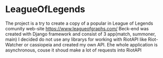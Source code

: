 # LeagueOfLegends
The project is a try to create a copy of a popular in League of Legends comunity web-site https://www.leagueofgraphs.com/
Beck-end was created with Django framework and consist of 3 app(match, summoner, main)
I decided do not use any librarys for working with RiotAPI like Riot-Watcher or cassiopeia and created my own API.
Еhe whole application is asynchronous, couse it shoud make a lot of requests into RiotAPI
